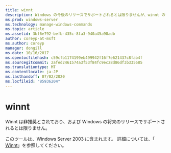 ```yaml
---
title: winnt
description: Windows の今後のリリースでサポートされるとは限りませんが、winnt のリファレンス記事です。
ms.prod: windows-server
ms.technology: manage-windows-commands
ms.topic: article
ms.assetid: 3bf6e792-befb-435c-8fa3-940a45a98adb
author: coreyp-at-msft
ms.author: coreyp
manager: dongill
ms.date: 10/16/2017
ms.openlocfilehash: c59cfb1174199eb499942f16f7e621437c8fab4f
ms.sourcegitcommit: 2afed2461574a3f53f84fc9ec28d86df3b335685
ms.translationtype: MT
ms.contentlocale: ja-JP
ms.lasthandoff: 07/02/2020
ms.locfileid: "85936204"
---
```

# <a name="winnt"></a>winnt



Winnt は非推奨とされており、および Windows の将来のリリースでサポートされるとは限りません。

このツールは、Windows Server 2003 に含まれます。 詳細については、「 [Winnt](https://technet.microsoft.com/library/cc755763(v=ws.10).aspx)」を参照してください。
